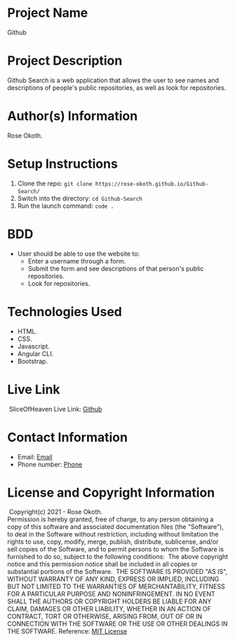 # Project Name

Github
​
# Project Description

Github Search is a web application that allows the user to see names and descriptions of people's public repositories, as well as look for repositories.
​
# Author(s) Information

Rose Okoth.
​
# Setup Instructions
1. Clone the repo:
    `git clone https://rose-okoth.github.io/Github-Search/`
​
1. Switch into the directory:
    `cd Github-Search`
​
1. Run the launch command:
    `code .`
​
# BDD
* User should be able to use the website to:
    - Enter a username through a form.
    - Submit the form and see descriptions of that person's public repositories.
    - Look for repositories.

# Technologies Used
* HTML.
* CSS.
* Javascript.
* Angular CLI.
* Bootstrap.
​
# Live Link
​
SliceOfHeaven Live Link: [Github](https://rose-okoth.github.io/Github/)
​
# Contact Information

* Email: [Email](mailto:okoth.rose0@gmail.com)
* Phone number: [Phone](tel:+254712476547)
​
# License and Copyright Information
​
Copyright(c) 2021 - Rose Okoth.  
​
Permission is hereby granted, free of charge, to any person obtaining a copy of this software and associated documentation files (the "Software"), to deal in the Software without restriction, including without limitation the rights to use, copy, modify, merge, publish, distribute, sublicense, and/or sell copies of the Software, and to permit persons to whom the Software is furnished to do so, subject to the following conditions:
​
The above copyright notice and this permission notice shall be included in all copies or substantial portions of the Software.
​
THE SOFTWARE IS PROVIDED "AS IS", WITHOUT WARRANTY OF ANY KIND, EXPRESS OR IMPLIED, INCLUDING BUT NOT LIMITED TO THE WARRANTIES OF MERCHANTABILITY, FITNESS FOR A PARTICULAR PURPOSE AND NONINFRINGEMENT. IN NO EVENT SHALL THE AUTHORS OR COPYRIGHT HOLDERS BE LIABLE FOR ANY CLAIM, DAMAGES OR OTHER LIABILITY, WHETHER IN AN ACTION OF CONTRACT, TORT OR OTHERWISE, ARISING FROM, OUT OF OR IN CONNECTION WITH THE SOFTWARE OR THE USE OR OTHER DEALINGS IN THE SOFTWARE.
​
Reference: [MIT License](https://opensource.org/licenses/MIT)